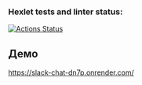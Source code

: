 ### Hexlet tests and linter status:
[![Actions Status](https://github.com/arturyeszhanov/frontend-project-12/actions/workflows/hexlet-check.yml/badge.svg)](https://github.com/arturyeszhanov/frontend-project-12/actions)


## Демо
https://slack-chat-dn7p.onrender.com/
